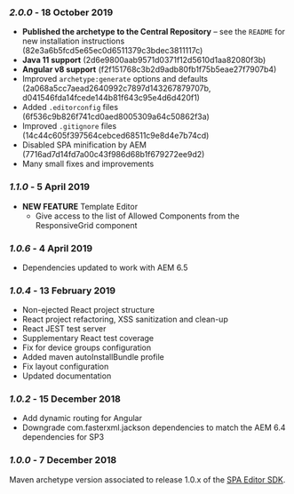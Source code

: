 ### *2.0.0* - 18 October 2019

* **Published the archetype to the Central Repository** – see the `README` for new installation instructions (82e3a6b5fcd5e65ec0d6511379c3bdec3811117c)
* **Java 11 support** (2d6e9800aab9571d0371f12d5610d1aa82080f3b)
* **Angular v8 support** (f2f151768c3b2d9adb80fb1f75b5eae27f7907b4)
* Improved `archetype:generate` options and defaults (2a068a5cc7aead2640992c7897d143267879707b, d041546fda14fcede144b81f643c95e4d6d420f1)
* Added `.editorconfig` files (6f536c9b826f741cd0aed8005309a64c50862f3a)
* Improved `.gitignore` files (14c44c605f397564cebced68511c9e8d4e7b74cd)
* Disabled SPA minification by AEM (7716ad7d14fd7a00c43f986d68b1f679272ee9d2)
* Many small fixes and improvements

### *1.1.0* - 5 April 2019
* **NEW FEATURE** Template Editor
  * Give access to the list of Allowed Components from the ResponsiveGrid component


### *1.0.6* - 4 April 2019
 * Dependencies updated to work with AEM 6.5

### *1.0.4* - 13 February 2019
* Non-ejected React project structure
* React project refactoring, XSS sanitization and clean-up
* React JEST test server
* Supplementary React test coverage
* Fix for device groups configuration
* Added maven autoInstallBundle profile
* Fix layout configuration
* Updated documentation


### *1.0.2* - 15 December 2018
* Add dynamic routing for Angular
* Downgrade com.fasterxml.jackson dependencies to match the AEM 6.4 dependencies for SP3

### *1.0.0* - 7 December 2018

Maven archetype version associated to release 1.0.x of the [SPA Editor SDK](https://helpx.adobe.com/experience-manager/6-4/sites/developing/user-guide.html?topic=/experience-manager/6-4/sites/developing/morehelp/spa.ug.js).
